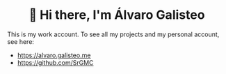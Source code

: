 <h1 align="center">👋 Hi there, I'm Álvaro Galisteo </h1>

This is my work account. To see all my projects and my personal account, see here:

- https://alvaro.galisteo.me
- https://github.com/SrGMC

